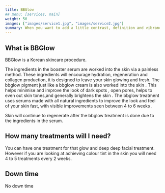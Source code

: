 ```yaml
---
title: BBGlow
## menu: [services, main]
weight: 50
images: ["images/service1.jpg", "images/service2.jpg"]
summary: When you want to add a little contrast, definition and vibrancy to your lips eyes and eyebrows, cosmetic tattooing is one of the best options.
---
```

## What is BBGlow

BBGlow is a Korean skincare procedure.

The ingredients in the booster serum are worked into the skin via a painless method. These ingredients will encourage hydration, regeneration and collagen production, it is designed to leave your skin glowing and fresh. The bbglow pigment just like a bbglow cream is also worked into the skin . This helps minimise and improve the look of dark spots , open pores, helps to even out skin tones,and generally brightens the skin . The bbglow treatment uses serums made with all natural ingredients to improve the look and feel of your skin fast, with visible improvements seen between 4 to 6 weeks .

Skin will continue to regenerate after the bbglow treatment is done due to the ingredients in the serum.

## How many treatments will I need?

You can have one treatment for that glow and deep deep facial treatment. However if you are looking at achieving colour tint in the skin you will need 4 to 5 treatments every 2 weeks.

## Down time

No down time

